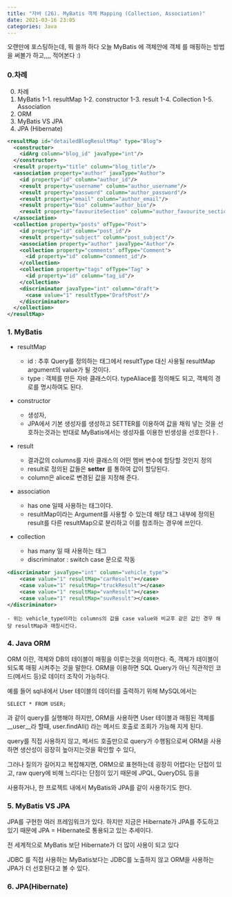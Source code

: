 ```yaml
---
title: "자바 (26). MyBatis 객체 Mapping (Collection, Association)" 
date: 2021-03-16 23:05
categories: Java
---
```


오랜만에 포스팅하는데, 뭐 쓸까 하다 오늘 MyBatis 에 객체안에 객체 를 매핑하는 방법을 써볼가 하고,,,, 적어본다 :)

### 0.차례
0. 차례
1. MyBatis
    1-1. resultMap
    1-2. constructor
    1-3. result
    1-4. Collection
    1-5. Association
2. ORM
3. MyBatis VS JPA
4. JPA (Hibernate)

```xml
<resultMap id="detailedBlogResultMap" type="Blog">
  <constructor>
    <idArg column="blog_id" javaType="int"/>
  </constructor>
  <result property="title" column="blog_title"/>
  <association property="author" javaType="Author">
    <id property="id" column="author_id"/>
    <result property="username" column="author_username"/>
    <result property="password" column="author_password"/>
    <result property="email" column="author_email"/>
    <result property="bio" column="author_bio"/>
    <result property="favouriteSection" column="author_favourite_section"/>
  </association>
  <collection property="posts" ofType="Post">
    <id property="id" column="post_id"/>
    <result property="subject" column="post_subject"/>
    <association property="author" javaType="Author"/>
    <collection property="comments" ofType="Comment">
      <id property="id" column="comment_id"/>
    </collection>
    <collection property="tags" ofType="Tag" >
      <id property="id" column="tag_id"/>
    </collection>
    <discriminator javaType="int" column="draft">
      <case value="1" resultType="DraftPost"/>
    </discriminator>
  </collection>
</resultMap>
```


### 1. MyBatis

- resultMap
    - id : 추후 Query를 정의하는 태그에서 resultType 대신 사용될 resultMap argument의 value가 될 것이다.
    - type : 객체를 만든 자바 클래스이다. typeAliace를 정의해도 되고, 객체의 경로를 명시하여도 된다. 

- constructor
    - 생성자, 
    - JPA에서 기본 생성자를 생성하고 SETTER를 이용하여 값을 채워 넣는 것을 선호하는것과는 반대로 MyBatis에서는 생성자를 이용한 빈생성을 선호한다ㅏ.

- result
    - 결과값의 columns를 자바 클래스의 어떤 멤버 변수에 할당할 것인지 정의
    - result로 정의된 값들은 __setter__ 를 통하여 값이 할당된다.
    - column은 alice로 변경된 값을 지정해 준다. 

- association
    - has one 일때 사용하는 태그이다.
    - resultMap이라는 Argument를 사용할 수 있는데 해당 태그 내부에 정의된 result를 다른 resultMap으로 분리하고 이를 참조하는 경우에 쓰인다. 
    
- collection 
    - has many 일 때 사용하는 태그
    - discriminator : switch case 문으로 작동
```xml
<discriminator javaType="int" column="vehicle_type">
    <case value="1" resultMap="carResult"></case>
    <case value="1" resultMap="truckResult"></case>
    <case value="1" resultMap="vanResult"></case>
    <case value="1" resultMap="suvResult"></case>
</discriminator>
```
    - 위는 vehicle_type이라는 columns의 값을 case value와 비교후 같은 값인 경우 해당 resultMap과 매칭시킨다.

### 4. Java ORM
ORM 이란, 객체와 DB의 테이블이 매핑을 이루는것을 의미한다.
즉, 객체가 테이블이 되도록 매핑 시켜주는 것을 말한다.
ORM을 이용하면 SQL Query가 아닌 직관적인 코드(메서드 등)로 데이터 조작이 가능하다.

예를 들어 sql내에서 User 테이블의 데이터를 출력하기 위해 MySQL에서는
```mysql
SELECT * FROM USER;
```
과 같이 query를 실행해야 하지만, ORM을 사용하면 User 테이블과 매핑된 객체를 __user__라 할때, user.findAll() 라는 메서드 호출로 조회가 가능해 지게 된다.

query를 직접 사용하지 않고, 메서드 호출만으로 query가 수행됨으로써 ORM을 사용하면 생산성이 굉장히 높아지는것을 확인할 수 있다,

그러나 질의가 길어지고 복잡해지면, ORM으로 표현하는데 굉장히 어렵다는 단접이 있고, raw query에 비해 느리다는 단점이 있기 때문에 JPQL, QueryDSL 등을

사용하거나, 한 프로젝트 내에서 MyBatis와 JPA를 같이 사용하기도 한다.


### 5. MyBatis VS JPA
JPA를 구현한 여러 프레임워크가 있다. 하지만 지금은 Hibernate가 JPA를 주도하고 있기 때문에 JPA = Hibernate로 통용되고 있는 추세이다.

전 세계적으로 MyBatis 보단 Hibernate가 더 많이 사용이 되고 있다 

JDBC 를 직접 사용하는 MyBatis보다는 JDBC를 노출하지 않고 ORM을 사용하는 JPA가 더 선호된다고 볼 수 있다.



### 6. JPA(Hibernate)